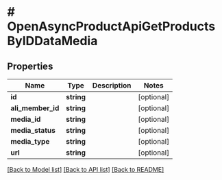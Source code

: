 # # OpenAsyncProductApiGetProductsByIDDataMedia

## Properties

Name | Type | Description | Notes
------------ | ------------- | ------------- | -------------
**id** | **string** |  | [optional]
**ali_member_id** | **string** |  | [optional]
**media_id** | **string** |  | [optional]
**media_status** | **string** |  | [optional]
**media_type** | **string** |  | [optional]
**url** | **string** |  | [optional]

[[Back to Model list]](../../README.md#models) [[Back to API list]](../../README.md#endpoints) [[Back to README]](../../README.md)
